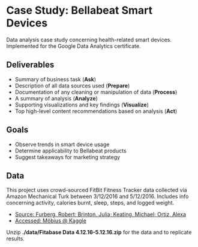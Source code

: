 # Case Study: Bellabeat Smart Devices

Data analysis case study concerning health-related smart devices. Implemented for the Google Data Analytics certificate.
  
## Deliverables

* Summary of business task (**Ask**)
* Description of all data sources used (**Prepare**)
* Documentation of any cleaning or manipulation of data (**Process**)
* A summary of analysis (**Analyze**)
* Supporting visualizations and key findings (**Visualize**)
* Top high-level content recommendations based on analysis (**Act**)

## Goals

* Observe trends in smart device usage
* Determine applicability to Bellabeat products
* Suggest takeaways for marketing strategy

## Data

This project uses crowd-sourced FitBit Fitness Tracker data collected via Amazon Mechanical Turk between 3/12/2016 and 5/12/2016. Includes info concerning activity, calories burnt, sleep, steps, and logged weight.

* [Source: Furberg, Robert; Brinton, Julia; Keating, Michael; Ortiz, Alexa](<https://zenodo.org/record/53894#.YMoUpnVKiP9>)
* [Accessed: Möbius @ Kaggle](<https://www.kaggle.com/datasets/arashnic/fitbit>)

Unzip **./data/Fitabase Data 4.12.16-5.12.16.zip** for the data and to replicate results.

## 
